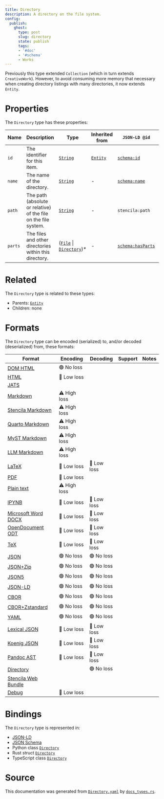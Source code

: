 ```yaml
---
title: Directory
description: A directory on the file system.
config:
  publish:
    ghost:
      type: post
      slug: directory
      state: publish
      tags:
      - '#doc'
      - '#schema'
      - Works
---
```


Previously this type extended `Collection` (which in turn extends `CreativeWork`).
However, to avoid consuming more memory that necessary when creating directory listings
with many directories, it now extends `Entity`.


# Properties

The `Directory` type has these properties:

| Name    | Description                                                     | Type                                                                                                                                          | Inherited from                                                     | `JSON-LD @id`                                    | Aliases            |
| ------- | --------------------------------------------------------------- | --------------------------------------------------------------------------------------------------------------------------------------------- | ------------------------------------------------------------------ | ------------------------------------------------ | ------------------ |
| `id`    | The identifier for this item.                                   | [`String`](https://stencila.ghost.io/docs/reference/schema/string)                                                                            | [`Entity`](https://stencila.ghost.io/docs/reference/schema/entity) | [`schema:id`](https://schema.org/id)             | -                  |
| `name`  | The name of the directory.                                      | [`String`](https://stencila.ghost.io/docs/reference/schema/string)                                                                            | -                                                                  | [`schema:name`](https://schema.org/name)         | -                  |
| `path`  | The path (absolute or relative) of the file on the file system. | [`String`](https://stencila.ghost.io/docs/reference/schema/string)                                                                            | -                                                                  | `stencila:path`                                  | -                  |
| `parts` | The files and other directories within this directory.          | ([`File`](https://stencila.ghost.io/docs/reference/schema/file) \| [`Directory`](https://stencila.ghost.io/docs/reference/schema/directory))* | -                                                                  | [`schema:hasParts`](https://schema.org/hasParts) | `hasParts`, `part` |

# Related

The `Directory` type is related to these types:

- Parents: [`Entity`](https://stencila.ghost.io/docs/reference/schema/entity)
- Children: none

# Formats

The `Directory` type can be encoded (serialized) to, and/or decoded (deserialized) from, these formats:

| Format                                                                       | Encoding     | Decoding   | Support | Notes |
| ---------------------------------------------------------------------------- | ------------ | ---------- | ------- | ----- |
| [DOM HTML](https://stencila.ghost.io/docs/reference/formats/dom.html)        | 🟢 No loss    |            |         |
| [HTML](https://stencila.ghost.io/docs/reference/formats/html)                | 🔷 Low loss   |            |         |
| [JATS](https://stencila.ghost.io/docs/reference/formats/jats)                |              |            |         |
| [Markdown](https://stencila.ghost.io/docs/reference/formats/md)              | ⚠️ High loss |            |         |
| [Stencila Markdown](https://stencila.ghost.io/docs/reference/formats/smd)    | ⚠️ High loss |            |         |
| [Quarto Markdown](https://stencila.ghost.io/docs/reference/formats/qmd)      | ⚠️ High loss |            |         |
| [MyST Markdown](https://stencila.ghost.io/docs/reference/formats/myst)       | ⚠️ High loss |            |         |
| [LLM Markdown](https://stencila.ghost.io/docs/reference/formats/llmd)        | ⚠️ High loss |            |         |
| [LaTeX](https://stencila.ghost.io/docs/reference/formats/latex)              | 🔷 Low loss   | 🔷 Low loss |         |
| [PDF](https://stencila.ghost.io/docs/reference/formats/pdf)                  | 🔷 Low loss   |            |         |
| [Plain text](https://stencila.ghost.io/docs/reference/formats/text)          | ⚠️ High loss |            |         |
| [IPYNB](https://stencila.ghost.io/docs/reference/formats/ipynb)              | 🔷 Low loss   | 🔷 Low loss |         |
| [Microsoft Word DOCX](https://stencila.ghost.io/docs/reference/formats/docx) | 🔷 Low loss   | 🔷 Low loss |         |
| [OpenDocument ODT](https://stencila.ghost.io/docs/reference/formats/odt)     | 🔷 Low loss   | 🔷 Low loss |         |
| [TeX](https://stencila.ghost.io/docs/reference/formats/tex)                  | 🔷 Low loss   | 🔷 Low loss |         |
| [JSON](https://stencila.ghost.io/docs/reference/formats/json)                | 🟢 No loss    | 🟢 No loss  |         |
| [JSON+Zip](https://stencila.ghost.io/docs/reference/formats/json.zip)        | 🟢 No loss    | 🟢 No loss  |         |
| [JSON5](https://stencila.ghost.io/docs/reference/formats/json5)              | 🟢 No loss    | 🟢 No loss  |         |
| [JSON-LD](https://stencila.ghost.io/docs/reference/formats/jsonld)           | 🟢 No loss    | 🟢 No loss  |         |
| [CBOR](https://stencila.ghost.io/docs/reference/formats/cbor)                | 🟢 No loss    | 🟢 No loss  |         |
| [CBOR+Zstandard](https://stencila.ghost.io/docs/reference/formats/cbor.zstd) | 🟢 No loss    | 🟢 No loss  |         |
| [YAML](https://stencila.ghost.io/docs/reference/formats/yaml)                | 🟢 No loss    | 🟢 No loss  |         |
| [Lexical JSON](https://stencila.ghost.io/docs/reference/formats/lexical)     | 🔷 Low loss   | 🔷 Low loss |         |
| [Koenig JSON](https://stencila.ghost.io/docs/reference/formats/koenig)       | 🔷 Low loss   | 🔷 Low loss |         |
| [Pandoc AST](https://stencila.ghost.io/docs/reference/formats/pandoc)        | 🔷 Low loss   | 🔷 Low loss |         |
| [Directory](https://stencila.ghost.io/docs/reference/formats/directory)      |              | 🟢 No loss  |         |
| [Stencila Web Bundle](https://stencila.ghost.io/docs/reference/formats/swb)  |              |            |         |
| [Debug](https://stencila.ghost.io/docs/reference/formats/debug)              | 🔷 Low loss   |            |         |

# Bindings

The `Directory` type is represented in:

- [JSON-LD](https://stencila.org/Directory.jsonld)
- [JSON Schema](https://stencila.org/Directory.schema.json)
- Python class [`Directory`](https://github.com/stencila/stencila/blob/main/python/python/stencila/types/directory.py)
- Rust struct [`Directory`](https://github.com/stencila/stencila/blob/main/rust/schema/src/types/directory.rs)
- TypeScript class [`Directory`](https://github.com/stencila/stencila/blob/main/ts/src/types/Directory.ts)

# Source

This documentation was generated from [`Directory.yaml`](https://github.com/stencila/stencila/blob/main/schema/Directory.yaml) by [`docs_types.rs`](https://github.com/stencila/stencila/blob/main/rust/schema-gen/src/docs_types.rs).
